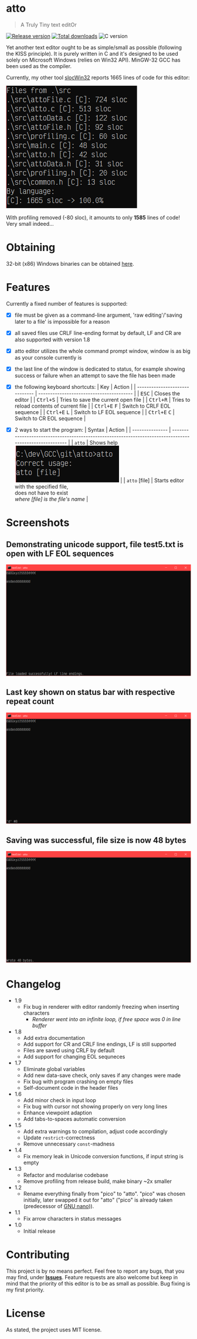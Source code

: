 # atto

> A Truly Tiny text editOr

[![Release version](https://img.shields.io/github/v/release/makuke1234/atto?display_name=release&include_prereleases)](https://github.com/makuke1234/atto/releases/latest)
[![Total downloads](https://img.shields.io/github/downloads/makuke1234/atto/total)](https://github.com/makuke1234/atto/releases)
![C version](https://img.shields.io/badge/version-C99-blue.svg)

Yet another text editor ought to be as simple/small as possible (following the KISS principle). It is purely written in C and
it's designed to be used solely on Microsoft Windows (relies on Win32 API). MinGW-32 GCC has been used as the compiler.

Currently, my other tool [slocWin32](https://github.com/makuke1234/slocWin32) reports 1665 lines of code for this editor:

![SLOC](./images/sloc.png)

With profiling removed (-80 sloc), it amounts to only **1585** lines of code! Very small indeed...


# Obtaining

32-bit (x86) Windows binaries can be obtained [here](https://github.com/makuke1234/atto/releases).


# Features

Currently a fixed number of features is supported:
- [x] file must be given as a command-line argument, 'raw editing'/'saving later to a file' is impossible for a reason
- [x] all saved files use CRLF line-ending format by default, LF and CR are also supported with version 1.8
- [x] atto editor utilizes the whole command prompt window, window is as big as your console currently is
- [x] the last line of the window is dedicated to status, for example showing success or failure when an attempt to save the file has been made
- [x] the following keyboard shortcuts:
    | Key                            | Action                                   |
    | ------------------------------ | ---------------------------------------- |
    | <kbd>ESC</kbd>                 | Closes the editor                        |
    | <kbd>Ctrl+S</kbd>              | Tries to save the current open file      |
    | <kbd>Ctrl+R</kbd>              | Tries to reload contents of current file |
    | <kbd>Ctrl+E</kbd> <kbd>F</kbd> | Switch to CRLF EOL sequence              |
    | <kbd>Ctrl+E</kbd> <kbd>L</kbd> | Switch to LF EOL sequence                |
    | <kbd>Ctrl+E</kbd> <kbd>C</kbd> | Switch to CR EOL sequence                |
- [x] 2 ways to start the program:
    | Syntax          | Action                                                                                                  |
    | --------------- | ------------------------------------------------------------------------------------------------------- |
    | `atto`          | Shows help<br>![help image](./images/help.PNG)                                                          |
    | `atto` \[file\] | Starts editor with the specified file,<br>does not have to exist<br>*where \[file\] is the file's name* |


# Screenshots

## Demonstrating unicode support, file test5.txt is open with LF EOL sequences
![Unicode Support](./images/unicodeSupport.PNG)

## Last key shown on status bar with respective repeat count
![Key frequency](./images/keyFreq.PNG)

## Saving was successful, file size is now 48 bytes
![!Saving success](./images/savingSuc.PNG)


# Changelog

* 1.9
    * Fix bug in renderer with editor randomly freezing when inserting characters
        * *Renderer went into an infinite loop, if free space was 0 in line buffer*
* 1.8
    * Add extra documentation
    * Add support for CR and CRLF line endings, LF is still supported
    * Files are saved using CRLF by default
    * Add support for changing EOL sequneces
* 1.7
    * Eliminate global variables
    * Add new data-save check, only saves if any changes were made
    * Fix bug with program crashing on empty files
    * Self-document code in the header files
* 1.6
    * Add minor check in input loop
    * Fix bug with cursor not showing properly on very long lines
    * Enhance viewpoint adaption
    * Add tabs-to-spaces automatic conversion
* 1.5
    * Add extra warnings to compilation, adjust code accordingly
    * Update `restrict`-correctness
    * Remove unnecessary `const`-madness
* 1.4
    * Fix memory leak in Unicode conversion functions, if input string is empty
* 1.3
    * Refactor and modularise codebase
    * Remove profiling from release build, make binary ~2x smaller
* 1.2
    * Rename everything finally from "pico" to "atto". "pico" was chosen initially,
    later swapped it out for "atto" ("pico" is already taken (predecessor of [GNU nano](https://github.com/madnight/nano))).
* 1.1
    * Fix arrow characters in status messages
* 1.0
    * Initial release


# Contributing

This project is by no means perfect. Feel free to report any bugs, that you may find, under
**[Issues](https://github.com/makuke1234/atto/issues)**.
Feature requests are also welcome but keep in mind that the priority of this editor
is to be as small as possible. Bug fixing is my first priority.


# License

As stated, the project uses MIT license.
